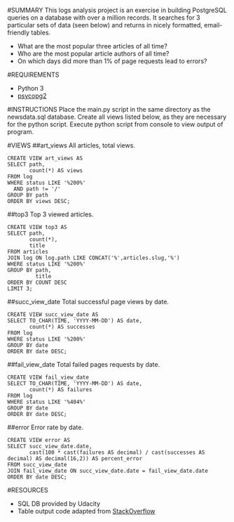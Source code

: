 #SUMMARY
This logs analysis project is an exercise in building PostgreSQL queries on a database with over a million records.
It searches for 3 particular sets of data (seen below) and returns in nicely formatted, email-friendly tables.

<ul>
    <li>What are the most popular three articles of all time?</li>
    <li>Who are the most popular article authors of all time?</li>
    <li>On which days did more than 1% of page requests lead to errors?</li>
</ul>

#REQUIREMENTS
<ul>
    <li>Python 3</li>
    <li><a href="http://initd.org/psycopg/">psycopg2</a></li>
</ul>

#INSTRUCTIONS
Place the main.py script in the same directory as the newsdata.sql database.  Create all views listed below, as they are
necessary for the python script.  Execute python script from console to view output of program.


#VIEWS
##art_views
All articles, total views.

    CREATE VIEW art_views AS
    SELECT path,
           count(*) AS views
    FROM log
    WHERE status LIKE '%200%'
      AND path != '/'
    GROUP BY path
    ORDER BY views DESC;

##top3
Top 3 viewed articles.

    CREATE VIEW top3 AS
    SELECT path,
           count(*),
           title
    FROM articles
    JOIN log ON log.path LIKE CONCAT('%',articles.slug,'%')
    WHERE status LIKE '%200%'
    GROUP BY path,
             title
    ORDER BY COUNT DESC
    LIMIT 3;

##succ_view_date
Total successful page views by date.

    CREATE VIEW succ_view_date AS
    SELECT TO_CHAR(TIME, 'YYYY-MM-DD') AS date,
           count(*) AS successes
    FROM log
    WHERE status LIKE '%200%'
    GROUP BY date
    ORDER BY date DESC;

##fail_view_date
Total failed pages requests by date.

    CREATE VIEW fail_view_date
    SELECT TO_CHAR(TIME, 'YYYY-MM-DD') AS date,
           count(*) AS failures
    FROM log
    WHERE status LIKE '%404%'
    GROUP BY date
    ORDER BY date DESC;

##error
Error rate by date.

    CREATE VIEW error AS
    SELECT succ_view_date.date,
           cast(100 * cast(failures AS decimal) / cast(successes AS decimal) AS decimal(16,2)) AS percent_error
    FROM succ_view_date
    JOIN fail_view_date ON succ_view_date.date = fail_view_date.date
    ORDER BY date DESC;
    
#RESOURCES
<ul>
    <li>SQL DB provided by Udacity
    <li>Table output code adapted from 
        <a href="https://stackoverflow.com/questions/10865483/print-results-in-mysql-format-with-python">
            StackOverflow
        </a>
    </li>
</ul>
